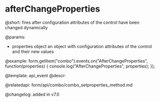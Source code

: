 afterChangeProperties
=============

@short: fires after configuration attributes of the control have been changed dynamically


@params:
- properties     object      an object with configuration attributes of the control and their new values

@example:
form.getItem("combo").events.on("AfterChangeProperties", function(properties) {
    console.log("AfterChangeProperties", properties);
});


@template: api_event
@descr:

@relatedapi: form/api/combo/combo_setproperties_method.md

@changelog: added in v7.0

